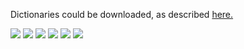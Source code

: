 Dictionaries could be downloaded, as described [here.](https://github.com/koreader/koreader/pull/3176)

![](https://user-images.githubusercontent.com/202757/49899875-4d792a00-fe5d-11e8-966d-899e2215436f.png)
![](https://user-images.githubusercontent.com/202757/49899876-4d792a00-fe5d-11e8-947d-f7122ded0a00.png)
![](https://user-images.githubusercontent.com/202757/49899877-4d792a00-fe5d-11e8-8557-c30f2403f2b4.png)
![](https://user-images.githubusercontent.com/202757/49899878-4e11c080-fe5d-11e8-9e56-2c734f5aac45.png)
![](https://user-images.githubusercontent.com/202757/49899879-4e11c080-fe5d-11e8-81bf-0cb4b56169a4.png)
![](https://user-images.githubusercontent.com/202757/49899881-4e11c080-fe5d-11e8-9a9b-47d1a3323d40.png)